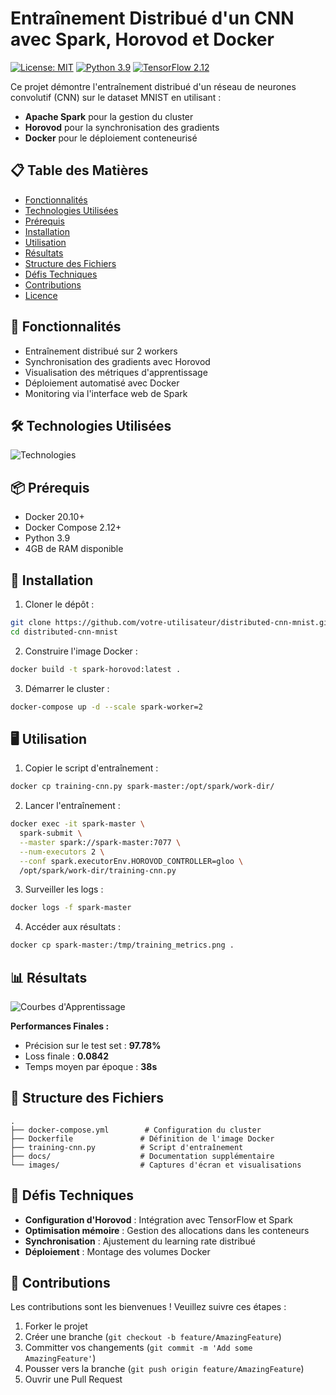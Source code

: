 
# Entraînement Distribué d'un CNN avec Spark, Horovod et Docker

[![License: MIT](https://img.shields.io/badge/License-MIT-yellow.svg)](https://opensource.org/licenses/MIT)
[![Python 3.9](https://img.shields.io/badge/Python-3.9-blue.svg)](https://www.python.org/)
[![TensorFlow 2.12](https://img.shields.io/badge/TensorFlow-2.12-FF6F00.svg)](https://www.tensorflow.org/)

Ce projet démontre l'entraînement distribué d'un réseau de neurones convolutif (CNN) sur le dataset MNIST en utilisant :
- **Apache Spark** pour la gestion du cluster
- **Horovod** pour la synchronisation des gradients
- **Docker** pour le déploiement conteneurisé

## 📋 Table des Matières
- [Fonctionnalités](#-fonctionnalités)
- [Technologies Utilisées](#-technologies-utilisées)
- [Prérequis](#-prérequis)
- [Installation](#-installation)
- [Utilisation](#-utilisation)
- [Résultats](#-résultats)
- [Structure des Fichiers](#-structure-des-fichiers)
- [Défis Techniques](#-défis-techniques)
- [Contributions](#-contributions)
- [Licence](#-licence)

## 🚀 Fonctionnalités
- Entraînement distribué sur 2 workers
- Synchronisation des gradients avec Horovod
- Visualisation des métriques d'apprentissage
- Déploiement automatisé avec Docker
- Monitoring via l'interface web de Spark

## 🛠 Technologies Utilisées
![Technologies](https://i.imgur.com/4JKkHd7.png)

## 📦 Prérequis
- Docker 20.10+
- Docker Compose 2.12+
- Python 3.9
- 4GB de RAM disponible

## 🔧 Installation
1. Cloner le dépôt :
```bash
git clone https://github.com/votre-utilisateur/distributed-cnn-mnist.git
cd distributed-cnn-mnist
```

2. Construire l'image Docker :
```bash
docker build -t spark-horovod:latest .
```

3. Démarrer le cluster :
```bash
docker-compose up -d --scale spark-worker=2
```

## 🖥 Utilisation
1. Copier le script d'entraînement :
```bash
docker cp training-cnn.py spark-master:/opt/spark/work-dir/
```

2. Lancer l'entraînement :
```bash
docker exec -it spark-master \
  spark-submit \
  --master spark://spark-master:7077 \
  --num-executors 2 \
  --conf spark.executorEnv.HOROVOD_CONTROLLER=gloo \
  /opt/spark/work-dir/training-cnn.py
```

3. Surveiller les logs :
```bash
docker logs -f spark-master
```

4. Accéder aux résultats :
```bash
docker cp spark-master:/tmp/training_metrics.png .
```

## 📊 Résultats
![Courbes d'Apprentissage](https://i.imgur.com/X2zQ4fS.png)

**Performances Finales :**
- Précision sur le test set : **97.78%**
- Loss finale : **0.0842**
- Temps moyen par époque : **38s**

## 📂 Structure des Fichiers
```
.
├── docker-compose.yml        # Configuration du cluster
├── Dockerfile               # Définition de l'image Docker
├── training-cnn.py          # Script d'entraînement
├── docs/                    # Documentation supplémentaire
└── images/                  # Captures d'écran et visualisations
```

## 🧩 Défis Techniques
- **Configuration d'Horovod** : Intégration avec TensorFlow et Spark
- **Optimisation mémoire** : Gestion des allocations dans les conteneurs
- **Synchronisation** : Ajustement du learning rate distribué
- **Déploiement** : Montage des volumes Docker

## 🤝 Contributions
Les contributions sont les bienvenues ! Veuillez suivre ces étapes :
1. Forker le projet
2. Créer une branche (`git checkout -b feature/AmazingFeature`)
3. Committer vos changements (`git commit -m 'Add some AmazingFeature'`)
4. Pousser vers la branche (`git push origin feature/AmazingFeature`)
5. Ouvrir une Pull Request

